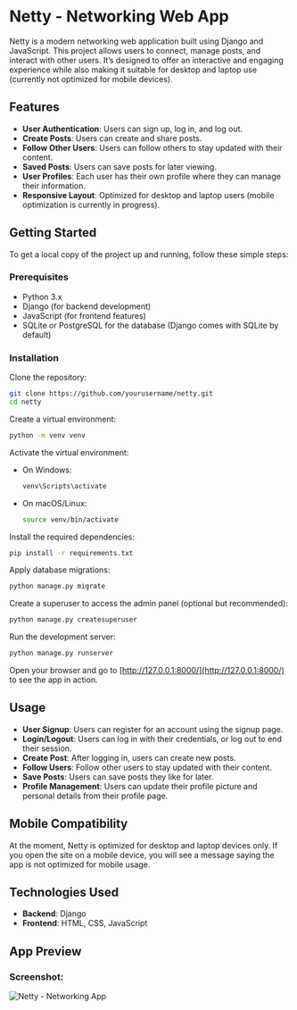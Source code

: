 


# Netty - Networking Web App

Netty is a modern networking web application built using Django and JavaScript. This project allows users to connect, manage posts, and interact with other users. It’s designed to offer an interactive and engaging experience while also making it suitable for desktop and laptop use (currently not optimized for mobile devices).

## Features
- **User Authentication**: Users can sign up, log in, and log out.
- **Create Posts**: Users can create and share posts.
- **Follow Other Users**: Users can follow others to stay updated with their content.
- **Saved Posts**: Users can save posts for later viewing.
- **User Profiles**: Each user has their own profile where they can manage their information.
- **Responsive Layout**: Optimized for desktop and laptop users (mobile optimization is currently in progress).

## Getting Started

To get a local copy of the project up and running, follow these simple steps:

### Prerequisites
- Python 3.x
- Django (for backend development)
- JavaScript (for frontend features)
- SQLite or PostgreSQL for the database (Django comes with SQLite by default)

### Installation

Clone the repository:

```bash
git clone https://github.com/yourusername/netty.git
cd netty
```

Create a virtual environment:

```bash
python -m venv venv
```

Activate the virtual environment:

- On Windows:
    ```bash
    venv\Scripts\activate
    ```

- On macOS/Linux:
    ```bash
    source venv/bin/activate
    ```

Install the required dependencies:

```bash
pip install -r requirements.txt
```

Apply database migrations:

```bash
python manage.py migrate
```

Create a superuser to access the admin panel (optional but recommended):

```bash
python manage.py createsuperuser
```

Run the development server:

```bash
python manage.py runserver
```

Open your browser and go to [http://127.0.0.1:8000/](http://127.0.0.1:8000/) to see the app in action.

## Usage
- **User Signup**: Users can register for an account using the signup page.
- **Login/Logout**: Users can log in with their credentials, or log out to end their session.
- **Create Post**: After logging in, users can create new posts.
- **Follow Users**: Follow other users to stay updated with their content.
- **Save Posts**: Users can save posts they like for later.
- **Profile Management**: Users can update their profile picture and personal details from their profile page.

## Mobile Compatibility
At the moment, Netty is optimized for desktop and laptop devices only. If you open the site on a mobile device, you will see a message saying the app is not optimized for mobile usage.

## Technologies Used
- **Backend**: Django
- **Frontend**: HTML, CSS, JavaScript

## App Preview

### Screenshot:

![Netty - Networking App](https://github.com/lordwisetech/Netty/issues/1#issue-2969720440)

